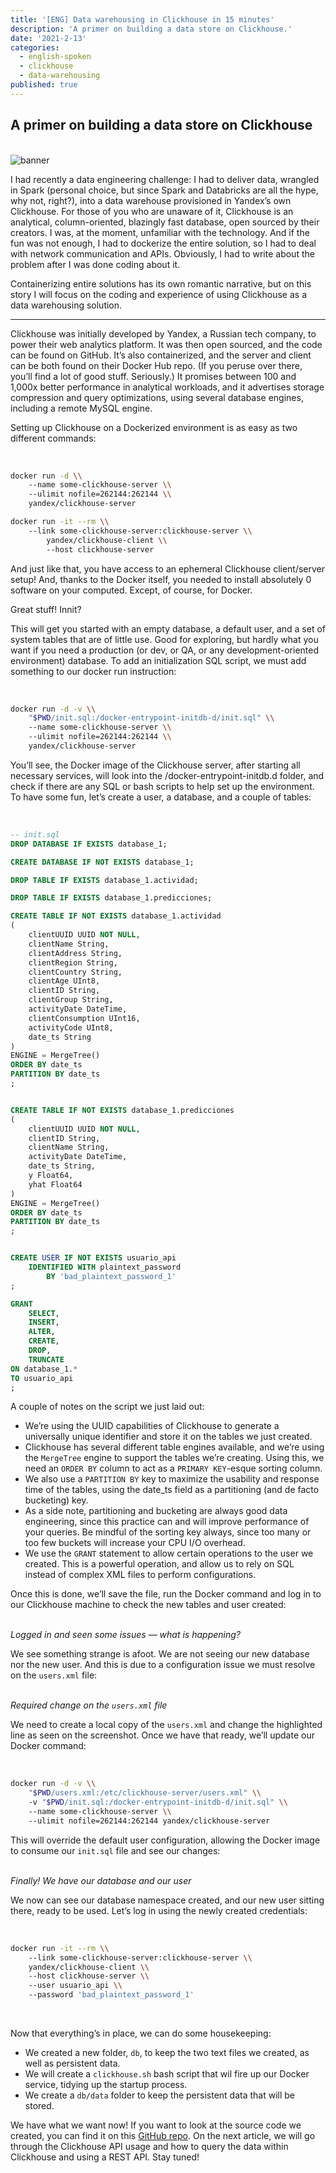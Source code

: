 ```yaml
---
title: '[ENG] Data warehousing in Clickhouse in 15 minutes'
description: 'A primer on building a data store on Clickhouse.'
date: '2021-2-13'
categories:
  - english-spoken
  - clickhouse
  - data-warehousing
published: true
---
```

<script>
    import bannerImage from "$lib/assets/imgs/ch-banner.webp";
</script>

## A primer on building a data store on Clickhouse

<br>
<img src={bannerImage} alt="banner" />

I had recently a data engineering challenge: I had to deliver data, wrangled in Spark (personal choice, but since Spark and Databricks are all the hype, why not, right?), into a data warehouse provisioned in Yandex’s own Clickhouse. For those of you who are unaware of it, Clickhouse is an analytical, column-oriented, blazingly fast database, open sourced by their creators. I was, at the moment, unfamiliar with the technology. And if the fun was not enough, I had to dockerize the entire solution, so I had to deal with network communication and APIs. Obviously, I had to write about the problem after I was done coding about it.

Containerizing entire solutions has its own romantic narrative, but on this story I will focus on the coding and experience of using Clickhouse as a data warehousing solution.

---

Clickhouse was initially developed by Yandex, a Russian tech company, to power their web analytics platform. It was then open sourced, and the code can be found on GitHub. It’s also containerized, and the server and client can be both found on their Docker Hub repo. (If you peruse over there, you’ll find a lot of good stuff. Seriously.) It promises between 100 and 1,000x better performance in analytical workloads, and it advertises storage compression and query optimizations, using several database engines, including a remote MySQL engine.

Setting up Clickhouse on a Dockerized environment is as easy as two different commands:

<br>

```bash 
docker run -d \\
    --name some-clickhouse-server \\
    --ulimit nofile=262144:262144 \\
    yandex/clickhouse-server

docker run -it --rm \\
    --link some-clickhouse-server:clickhouse-server \\
        yandex/clickhouse-client \\
        --host clickhouse-server
```

And just like that, you have access to an ephemeral Clickhouse client/server setup! And, thanks to the Docker itself, you needed to install absolutely 0 software on your computed. Except, of course, for Docker.

Great stuff! Innit?

This will get you started with an empty database, a default user, and a set of system tables that are of little use. Good for exploring, but hardly what you want if you need a production (or dev, or QA, or any development-oriented environment) database. To add an initialization SQL script, we must add something to our docker run instruction:

<br>

```bash
docker run -d -v \\
    "$PWD/init.sql:/docker-entrypoint-initdb-d/init.sql" \\
    --name some-clickhouse-server \\
    --ulimit nofile=262144:262144 \\
    yandex/clickhouse-server
```

You’ll see, the Docker image of the Clickhouse server, after starting all necessary services, will look into the /docker-entrypoint-initdb.d folder, and check if there are any SQL or bash scripts to help set up the environment. To have some fun, let’s create a user, a database, and a couple of tables:

<br>

```sql
-- init.sql
DROP DATABASE IF EXISTS database_1;

CREATE DATABASE IF NOT EXISTS database_1;

DROP TABLE IF EXISTS database_1.actividad;

DROP TABLE IF EXISTS database_1.predicciones;

CREATE TABLE IF NOT EXISTS database_1.actividad
(
    clientUUID UUID NOT NULL,
    clientName String,
    clientAddress String,
    clientRegion String,
    clientCountry String,
    clientAge UInt8,
    clientID String,
    clientGroup String,
    activityDate DateTime,
    clientConsumption UInt16,
    activityCode UInt8,
    date_ts String
)
ENGINE = MergeTree()
ORDER BY date_ts
PARTITION BY date_ts
;


CREATE TABLE IF NOT EXISTS database_1.predicciones
(
    clientUUID UUID NOT NULL,
    clientID String,
    clientName String,
    activityDate DateTime,
    date_ts String,
    y Float64,
    yhat Float64
)
ENGINE = MergeTree()
ORDER BY date_ts
PARTITION BY date_ts
;


CREATE USER IF NOT EXISTS usuario_api
    IDENTIFIED WITH plaintext_password 
        BY 'bad_plaintext_password_1'
;

GRANT
    SELECT,
    INSERT,
    ALTER,
    CREATE,
    DROP,
    TRUNCATE
ON database_1.*
TO usuario_api
;
```

A couple of notes on the script we just laid out:

* We’re using the UUID capabilities of Clickhouse to generate a universally unique identifier and store it on the tables we just created.
* Clickhouse has several different table engines available, and we’re using the `MergeTree` engine to support the tables we’re creating. Using this, we need an `ORDER BY` column to act as a `PRIMARY KEY`-esque sorting column.
* We also use a `PARTITION BY` key to maximize the usability and response time of the tables, using the date_ts field as a partitioning (and de facto bucketing) key.
* As a side note, partitioning and bucketing are always good data engineering, since this practice can and will improve performance of your queries. Be mindful of the sorting key always, since too many or too few buckets will increase your CPU I/O overhead.
* We use the `GRANT` statement to allow certain operations to the user we created. This is a powerful operation, and allow us to rely on SQL instead of complex XML files to perform configurations.

Once this is done, we’ll save the file, run the Docker command and log in to our Clickhouse machine to check the new tables and user created:

<br>
<enhanced:img src="$lib/assets/imgs/show-1.webp" alt="Image 1. Logged in to Clickhouse" sizes="min(1440px, 100vw)" />

<footer><em>Logged in and seen some issues — what is happening?</em></footer>

We see something strange is afoot. We are not seeing our new database nor the new user. And this is due to a configuration issue we must resolve on the `users.xml` file:

<br>
<enhanced:img src="$lib/assets/imgs/show-2.webp" alt="Image 2. users.xlm fixes required" sizes="min(1440px, 100vw)" />

<footer><em>Required change on the <code>users.xml</code> file</em></footer>

We need to create a local copy of the `users.xml` and change the highlighted line as seen on the screenshot. Once we have that ready, we’ll update our Docker command:

<br>

```bash
docker run -d -v \\
    "$PWD/users.xml:/etc/clickhouse-server/users.xml" \\
    -v "$PWD/init.sql:/docker-entrypoint-initdb-d/init.sql" \\
    --name some-clickhouse-server \\
    --ulimit nofile=262144:262144 yandex/clickhouse-server
```

This will override the default user configuration, allowing the Docker image to consume our `init.sql` file and see our changes:

<br>
<enhanced:img src="$lib/assets/imgs/show-3.webp" alt="Image 3. init.sql executed on Clickhouse init process" sizes="min(1440px, 100vw)" />

<footer><em>Finally! We have our database and our user</em></footer>

We now can see our database namespace created, and our new user sitting there, ready to be used. Let’s log in using the newly created credentials:

<br>

```bash
docker run -it --rm \\
    --link some-clickhouse-server:clickhouse-server \\
    yandex/clickhouse-client \\
    --host clickhouse-server \\
    --user usuario_api \\
    --password 'bad_plaintext_password_1'
```

<br>
<enhanced:img src="$lib/assets/imgs/show-4.webp" alt="Image 4. All working properly!" sizes="min(1440px, 100vw)" />

Now that everything’s in place, we can do some housekeeping:

* We created a new folder, `db`, to keep the two text files we created, as well as persistent data.
* We will create a `clickhouse.sh` bash script that wil fire up our Docker service, tidying up the startup process.
* We create a `db/data` folder to keep the persistent data that will be stored.

We have what we want now! If you want to look at the source code we created, you can find it on this [GitHub repo](https://github.com/jtapiath-cl/docker_training). On the next article, we will go through the Clickhouse API usage and how to query the data within Clickhouse and using a REST API. Stay tuned!
